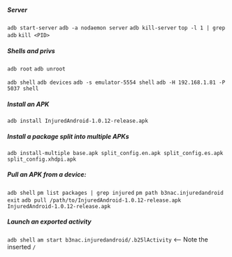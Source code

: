 ##### Server
`adb start-server`
`adb -a nodaemon server`
`adb kill-server`
`top -l 1 | grep adb`
`kill <PID>`
##### Shells and privs
`adb root`
`adb unroot`

`adb shell`
`adb devices`
`adb -s emulator-5554 shell`
`adb -H 192.168.1.81 -P 5037 shell`
##### Install an APK
`adb install InjuredAndroid-1.0.12-release.apk`
##### Install a package split into multiple APKs
`adb install-multiple base.apk split_config.en.apk split_config.es.apk split_config.xhdpi.apk`
##### Pull an APK from a device:
`adb shell`
`pm list packages | grep injured`
`pm path b3nac.injuredandroid`
`exit`
`adb pull /path/to/InjuredAndroid-1.0.12-release.apk InjuredAndroid-1.0.12-release.apk`
##### Launch an exported activity
`adb shell`
`am start b3nac.injuredandroid/.b25lActivity` <-- Note the inserted `/`